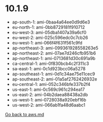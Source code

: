 
 # 10.1.9
- ap-south-1: ami-0baa4a64ee0d9d6e3
- eu-north-1: ami-0bb8729181f910712
- eu-west-3: ami-05dba1407a39a6cf0
- eu-west-2: ami-025c596edc0c7cb26
- eu-west-1: ami-066f4f631f561c9fd
- ap-northeast-3: ami-099361928558263e5
- ap-northeast-2: ami-07ae7d246cfb951b6
- ap-northeast-1: ami-0713681d30c691a9b
- ca-central-1: ami-0f830bcb4c2f311c3
- sa-east-1: ami-0c1d923bcc06a5278
- ap-southeast-1: ami-0d1c34ae75e11cec9
- ap-southeast-2: ami-01a5af2762426932e
- eu-central-1: ami-052c346bfe337b2f4
- us-east-1: ami-0c569c961c294ea17
- us-east-2: ami-04b2daea88438a2db
- us-west-1: ami-0728038a920ebf16b
- us-west-2: ami-066ab1fa48d6aabc1

[Go back to aws.md](../../aws.md) 
